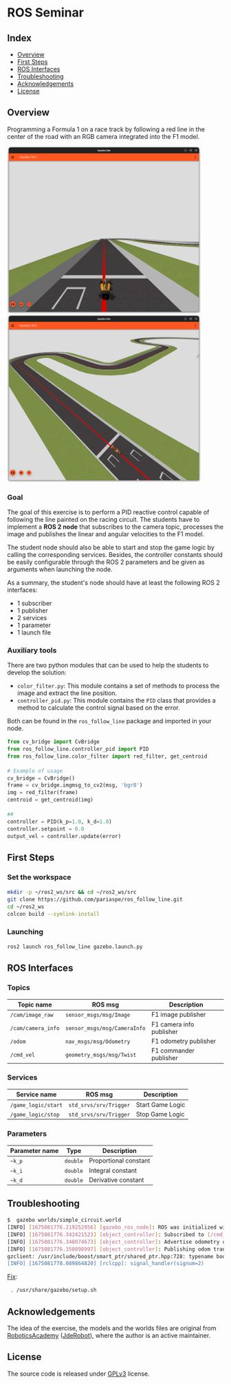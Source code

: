 # ROS Seminar

## Index
- [Overview](#overview)
- [First Steps](#first-steps)
- [ROS Interfaces](#ros-interfaces)
- [Troubleshooting](#troubleshooting)
- [Acknowledgements](#acknowledgements)
- [License](#license)

## Overview

Programming a Formula 1 on a race track by following a red line in the center of the road with an RGB camera integrated into the F1 model.

<img src="docs/imgs/img_1.png" width="450"/>
<img src="docs/imgs/img_2.png" width="450"/>

### Goal

The goal of this exercise is to perform a PID reactive control capable of following the line painted on the racing circuit. The students have to implement a **ROS 2 node** that subscribes to the camera topic, processes the image and publishes the linear and angular velocities to the F1 model.

The student node should also be able to start and stop the game logic by calling the corresponding services. Besides, the controller constants should be easily configurable through the ROS 2 parameters and be given as arguments when launching the node.

As a summary, the student's node should have at least the following ROS 2 interfaces:
- 1 subscriber
- 1 publisher
- 2 services
- 1 parameter
- 1 launch file

### Auxiliary tools

There are two python modules that can be used to help the students to develop the solution:
- `color_filter.py`: This module contains a set of methods to process the image and extract the line position.
- `controller_pid.py`: This module contains the `PID` class that provides a method to calculate the control signal based on the error.

Both can be found in the `ros_follow_line` package and imported in your node.

```python
from cv_bridge import CvBridge
from ros_follow_line.controller_pid import PID
from ros_follow_line.color_filter import red_filter, get_centroid

# Example of usage
cv_bridge = CvBridge()
frame = cv_bridge.imgmsg_to_cv2(msg, 'bgr8')
img = red_filter(frame)
centroid = get_centroid(img)

##
controller = PID(k_p=1.0, k_d=1.0)
controller.setpoint = 0.0
output_vel = controller.update(error)
```

## First Steps

### Set the workspace
```bash
mkdir -p ~/ros2_ws/src && cd ~/ros2_ws/src
git clone https://github.com/pariaspe/ros_follow_line.git
cd ~/ros2_ws
colcon build --symlink-install
```

### Launching
```bash
ros2 launch ros_follow_line gazebo.launch.py
```

## ROS Interfaces
### Topics
| Topic name | ROS msg | Description |
| ---         | ---     | ---         |
| `/cam/image_raw`   | `sensor_msgs/msg/Image`      | F1 image publisher       |
| `/cam/camera_info` | `sensor_msgs/msg/CameraInfo` | F1 camera info publisher |
| `/odom`            | `nav_msgs/msg/Odometry`      | F1 odometry publisher    |
| `/cmd_vel`         | `geometry_msgs/msg/Twist`    | F1 commander publisher   |

### Services
| Service name | ROS msg | Description |
| ---         | ---     | ---         |
| `/game_logic/start` | `std_srvs/srv/Trigger` | Start Game Logic |
| `/game_logic/stop`  | `std_srvs/srv/Trigger` | Stop Game Logic  |


### Parameters
| Parameter name | Type | Description |
| ---         | ---     | ---         |
| `~k_p` | `double` | Proportional constant |
| `~k_i` | `double` | Integral constant |
| `~k_d` | `double` | Derivative constant |

## Troubleshooting

```bash
$  gazebo worlds/simple_circuit.world
[INFO] [1675081776.219252956] [gazebo_ros_node]: ROS was initialized without arguments.
[INFO] [1675081776.342421523] [object_controller]: Subscribed to [/cmd_vel]
[INFO] [1675081776.348074673] [object_controller]: Advertise odometry on [/odom]
[INFO] [1675081776.350898997] [object_controller]: Publishing odom transforms between [odom] and [base_footprint]
gzclient: /usr/include/boost/smart_ptr/shared_ptr.hpp:728: typename boost::detail::sp_member_access<T>::type boost::shared_ptr<T>::operator->() const [with T = gazebo::rendering::Camera; typename boost::detail::sp_member_access<T>::type = gazebo::rendering::Camera*]: Assertion `px != 0' failed.
[INFO] [1675081778.089864820] [rclcpp]: signal_handler(signum=2)
```

[Fix](https://answers.ros.org/question/358847/cannot-launch-gzclient-on-a-launch-file-results-in-shared_ptr-assertion-error/):
```bash
 . /usr/share/gazebo/setup.sh 
```

## Acknowledgements
The idea of the exercise, the models and the worlds files are original from [RoboticsAcademy](https://github.com/JdeRobot/RoboticsAcademy) ([JdeRobot](https://github.com/JdeRobot)), where the author is an active maintainer.

## License
The source code is released under [GPLv3](http://www.gnu.org/licenses/) license.
